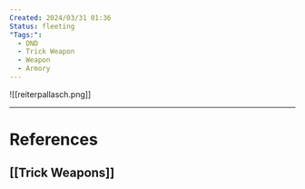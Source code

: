 ```yaml
---
Created: 2024/03/31 01:36
Status: fleeting
"Tags:":
  - DND
  - Trick Weapon
  - Weapon
  - Armory
---
```

![[reiterpallasch.png]]

---
# References
## [[Trick Weapons]]